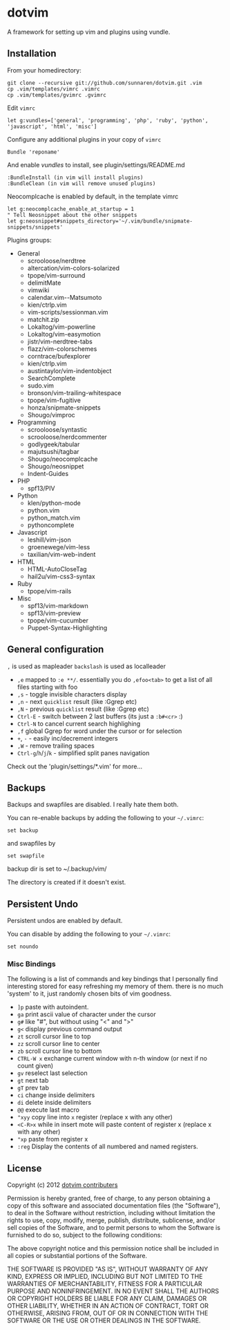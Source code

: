 dotvim
======

A framework for setting up vim and plugins using vundle.

Installation
------------

From your homedirectory:

    git clone --recursive git://github.com/sunnaren/dotvim.git .vim
    cp .vim/templates/vimrc .vimrc
    cp .vim/templates/gvimrc .gvimrc

Edit `vimrc`

    let g:vundles=['general', 'programming', 'php', 'ruby', 'python', 'javascript', 'html', 'misc']

Configure any additional plugins in your copy of `vimrc`

    Bundle 'reponame'

And enable *vundles* to install, see plugin/settings/README.md

    :BundleInstall (in vim will install plugins)
    :BundleClean (in vim will remove unused plugins)

Neocomplcache is enabled by default, in the template vimrc

    let g:neocomplcache_enable_at_startup = 1
    " Tell Neosnippet about the other snippets
    let g:neosnippet#snippets_directory='~/.vim/bundle/snipmate-snippets/snippets'

Plugins groups:

  - General
    - scrooloose/nerdtree
    - altercation/vim-colors-solarized
    - tpope/vim-surround
    - delimitMate
    - vimwiki
    - calendar.vim--Matsumoto
    - kien/ctrlp.vim
    - vim-scripts/sessionman.vim
    - matchit.zip
    - Lokaltog/vim-powerline
    - Lokaltog/vim-easymotion
    - jistr/vim-nerdtree-tabs
    - flazz/vim-colorschemes
    - corntrace/bufexplorer
    - kien/ctrlp.vim
    - austintaylor/vim-indentobject
    - SearchComplete
    - sudo.vim
    - bronson/vim-trailing-whitespace
    - tpope/vim-fugitive
    - honza/snipmate-snippets
    - Shougo/vimproc
  - Programming
    - scrooloose/syntastic
    - scrooloose/nerdcommenter
    - godlygeek/tabular
    - majutsushi/tagbar
    - Shougo/neocomplcache
    - Shougo/neosnippet
    - Indent-Guides
  - PHP
    - spf13/PIV
  - Python
    - klen/python-mode
    - python.vim
    - python_match.vim
    - pythoncomplete
  - Javascript
    - leshill/vim-json
    - groenewege/vim-less
    - taxilian/vim-web-indent
  - HTML
    - HTML-AutoCloseTag
    - hail2u/vim-css3-syntax
  - Ruby
    - tpope/vim-rails
  - Misc
    - spf13/vim-markdown
    - spf13/vim-preview
    - tpope/vim-cucumber
    - Puppet-Syntax-Highlighting

General configuration
---------------------

`,` is used as mapleader
`backslash` is used as localleader

* `,e` mapped to `:e **/`. essentially you do `,efoo<tab>` to get a list of all files starting with foo
* `,s` - toggle invisible characters display
* `,n` - next `quicklist` result (like :Ggrep etc)
* `,N` - previous `quicklist` result (like :Ggrep etc)
* `Ctrl-E` - switch between 2 last buffers  (its just a `:b#<cr>` :)
* `Ctrl-N` to cancel current search highlighing
* `,f` global Ggrep for word under the cursor or for selection
* `+`, `-` - easily inc/decrement integers
* `,W` - remove trailing spaces
* `Ctrl-g`/`h`/`j`/`k` - simplified split panes navigation

Check out the 'plugin/settings/\*.vim' for more...

Backups
-------

Backups and swapfiles are disabled. I really hate them both.

You can re-enable backups by adding the following to your `~/.vimrc`:

    set backup

 and swapfiles by

    set swapfile

backup dir is set to ~/.backup/vim/

The directory is created if it doesn't exist.

Persistent Undo
---------------

Persistent undos are enabled by default.

You can disable by adding the following to your `~/.vimrc`:

    set noundo

### Misc Bindings

The following is a list of commands and key bindings that I personally find interesting
stored for easy refreshing my memory of them. there is no much 'system' to it, just
randomly chosen bits of vim goodness.

* `]p` paste with autoindent.
* `ga` print ascii value of character under the cursor
* `g#` like "#", but without using "\<" and "\>"
* `g<` display previous command output
* `zt` scroll cursor line to top
* `zz` scroll cursor line to center
* `zb` scroll cursor line to bottom
* `CTRL-W x` exchange current window with n-th window (or next if no count given)
* `gv` reselect last selection
* `gt` next tab
* `gT` prev tab
* `ci` change inside delimiters
* `di` delete inside delimiters
* `@@` execute last macro
* `"xyy` copy line into `x` register (replace x with any other)
* `<C-R>x` while in insert mote will paste content of register x (replace x with any other)
* `"xp` paste from register x
* `:reg` Display the contents of all numbered and named registers.

License
-------

Copyright (c) 2012 [dotvim contributers][1]

Permission is hereby granted, free of charge, to any person obtaining a copy of
this software and associated documentation files (the "Software"), to deal in
the Software without restriction, including without limitation the rights to
use, copy, modify, merge, publish, distribute, sublicense, and/or sell copies
of the Software, and to permit persons to whom the Software is furnished to do
so, subject to the following conditions:

The above copyright notice and this permission notice shall be included in all
copies or substantial portions of the Software.

THE SOFTWARE IS PROVIDED "AS IS", WITHOUT WARRANTY OF ANY KIND, EXPRESS OR
IMPLIED, INCLUDING BUT NOT LIMITED TO THE WARRANTIES OF MERCHANTABILITY,
FITNESS FOR A PARTICULAR PURPOSE AND NONINFRINGEMENT. IN NO EVENT SHALL THE
AUTHORS OR COPYRIGHT HOLDERS BE LIABLE FOR ANY CLAIM, DAMAGES OR OTHER
LIABILITY, WHETHER IN AN ACTION OF CONTRACT, TORT OR OTHERWISE, ARISING FROM,
OUT OF OR IN CONNECTION WITH THE SOFTWARE OR THE USE OR OTHER DEALINGS IN THE
SOFTWARE.

[1]: https://github.com/dotphiles/dotvim/graphs/contributors

